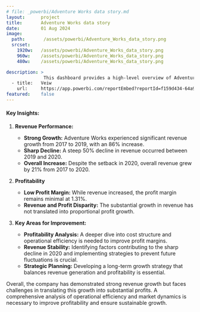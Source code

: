 ```yaml
---
# file: _powerbi/Adventure Works data story.md
layout:      project
title:       Adventure Works data story
date:        01 Aug 2024
image:
  path:       /assets/powerbi/Adventure_Works_data_story.png
  srcset:
    1920w:   /assets/powerbi/Adventure_Works_data_story.png
    960w:    /assets/powerbi/Adventure_Works_data_story.png
    480w:    /assets/powerbi/Adventure_Works_data_story.png

description: >
              This dashboard provides a high-level overview of Adventure Works' financial performance, focusing on revenue and profitability trends over time. Key metrics such as total revenue, profit margin, and growth rates are visualized to identify patterns and areas for improvement. Source icon The dashboard is designed to help stakeholders understand the company's financial health, assess the impact of revenue fluctuations on profitability, and identify opportunities to enhance overall financial performance.
  - title:   Veiw
    url:     https://app.powerbi.com/reportEmbed?reportId=f159d434-64a9-4bc9-a82f-e5b394d313f1&autoAuth=true&ctid=801585e2-0e6a-4322-a002-e7fc8457bab4
featured:    false
---
```

#### Key Insights:

1.  **Revenue Performance:**
     - **Strong Growth:** Adventure Works experienced significant revenue growth from 2017 to 2019, with an 86% increase.
     - **Sharp Decline:** A steep 50% decline in revenue occurred between 2019 and 2020.
     - **Overall Increase:** Despite the setback in 2020, overall revenue grew by 21% from 2017 to 2020.

2.  **Profitability**
     - **Low Profit Margin:** While revenue increased, the profit margin remains minimal at 1.31%.
     - **Revenue and Profit Disparity:** The substantial growth in revenue has not translated into proportional profit growth.

3. **Key Areas for Improvement:**
    - **Profitability Analysis:** A deeper dive into cost structure and operational efficiency is needed to improve profit margins.
    - **Revenue Stability:** Identifying factors contributing to the sharp decline in 2020 and implementing strategies to prevent future fluctuations is crucial.
    - **Strategic Planning:** Developing a long-term growth strategy that balances revenue generation and profitability is essential.

Overall, the company has demonstrated strong revenue growth but faces challenges in translating this growth into substantial profits. A comprehensive analysis of operational efficiency and market dynamics is necessary to improve profitability and ensure sustainable growth.

